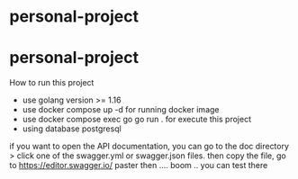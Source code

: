 # personal-project

# personal-project



How to run this project

* use golang version >= 1.16
* use docker compose up -d for running docker image
* use docker compose exec go go run . for execute this project
* using database postgresql


if you want to open the API documentation, you can go to the doc directory > click one of the swagger.yml or swagger.json files.
then copy the file, go to https://editor.swagger.io/ paster then .... boom .. you can test there
